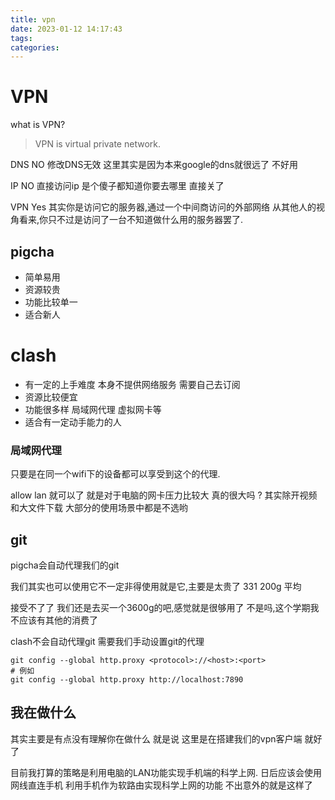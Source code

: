 ```yaml
---
title: vpn
date: 2023-01-12 14:17:43
tags:
categories:
---
```


# VPN

what is VPN? 

>   VPN is virtual private network.

DNS NO 修改DNS无效 这里其实是因为本来google的dns就很远了 不好用

IP NO 直接访问ip 是个傻子都知道你要去哪里 直接关了

VPN Yes 其实你是访问它的服务器,通过一个中间商访问的外部网络 从其他人的视角看来,你只不过是访问了一台不知道做什么用的服务器罢了.



## pigcha

*   简单易用
*   资源较贵
*   功能比较单一
*   适合新人



# clash

*   有一定的上手难度  本身不提供网络服务 需要自己去订阅
*   资源比较便宜
*   功能很多样 局域网代理 虚拟网卡等
*   适合有一定动手能力的人

### 局域网代理

只要是在同一个wifi下的设备都可以享受到这个的代理.

allow lan 就可以了 就是对于电脑的网卡压力比较大 真的很大吗 ? 其实除开视频和大文件下载 大部分的使用场景中都是不选哟

## git

pigcha会自动代理我们的git

我们其实也可以使用它不一定非得使用就是它,主要是太贵了 331 200g 平均

接受不了了 我们还是去买一个3600g的吧,感觉就是很够用了 不是吗,这个学期我不应该有其他的消费了

clash不会自动代理git 需要我们手动设置git的代理

```
git config --global http.proxy <protocol>://<host>:<port>
# 例如 
git config --global http.proxy http://localhost:7890

```





## 我在做什么

其实主要是有点没有理解你在做什么 就是说 这里是在搭建我们的vpn客户端 就好了  

目前我打算的策略是利用电脑的LAN功能实现手机端的科学上网. 日后应该会使用网线直连手机 利用手机作为软路由实现科学上网的功能 不出意外的就是这样了

